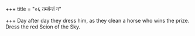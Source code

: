 +++
title = "०६ तमर्वन्तं न"

+++
Day after day they dress him, as they clean a horse who wins the prize.  
     Dress the red Scion of the Sky.